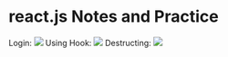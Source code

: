 # react.js Notes and Practice
Login: <img src = "https://user-images.githubusercontent.com/45786603/139744072-70fd698b-b65d-471c-94cb-9c1d8b7c2666.png">
Using Hook: <img src = "https://user-images.githubusercontent.com/45786603/139745223-32e5f405-90eb-43c8-aba9-5f56362b0fe3.png">
Destructing: <img src ="https://user-images.githubusercontent.com/45786603/139746541-a123238a-a30c-466d-b673-2c4f84709cca.png">
